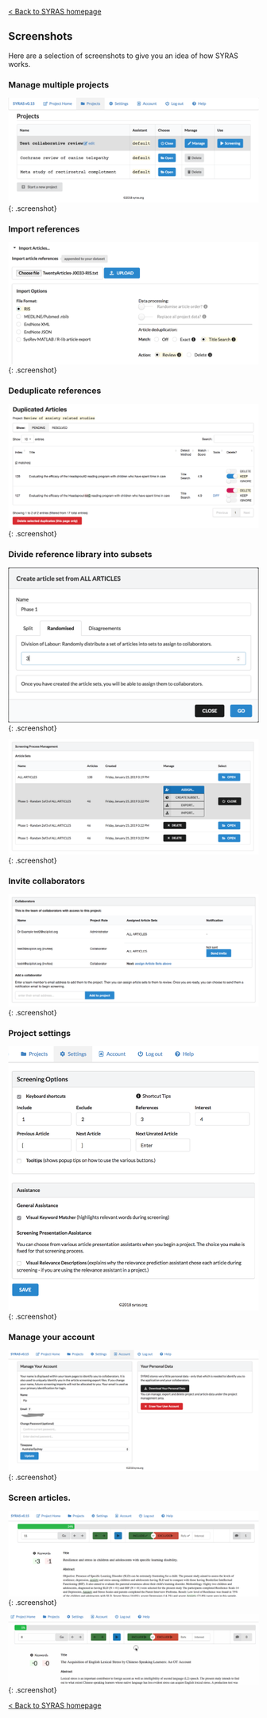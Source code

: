 [< Back to SYRAS homepage](readme.md)

## Screenshots

Here are a selection of screenshots to give you an idea of how SYRAS works.

### Manage multiple projects

![Project Management Screenshot](/assets/images/screenshots/v0.15/project-management.png "Project management page"){: .screenshot}


### Import references

![Reference Import Screenshot](/assets/images/screenshots/v0.15/reference-import.png "Reference Import Options"){: .screenshot}


### Deduplicate references 

![Reference Dedupe Screenshot](/assets/images/screenshots/v0.18/dedupe-example1.png "Reference deduplication process with visual difference highlight"){: .screenshot}


### Divide reference library into subsets

![Article Sets Screenshot](/assets/images/screenshots/v0.15/article-sets1.png "Article Sets example - randomised split"){: .screenshot}

![Article Sets Screenshot](/assets/images/screenshots/v0.15/article-sets2.png "Article Sets - ready for assignment to collaborators"){: .screenshot}


### Invite collaborators

![Project Collaborators Screenshot](/assets/images/screenshots/v0.18/collaborators-example2.png "Project Collaborators"){: .screenshot}


### Project settings

![Settings Screenshot](/assets/images/screenshots/v0.15/settings.png "Settings including keyboard shortcuts"){: .screenshot}


### Manage your account

![Account Screenshot](/assets/images/screenshots/v0.15/manage-account.png "Account management"){: .screenshot}


### Screen articles.

![Article Screening Screenshot](/assets/images/screenshots/v0.15/screening1.png "Article screening in progress"){: .screenshot}


![Article Screening Animation](/assets/images/screenshots/v0.15/screening-demo.gif "Article screening demo and options tooltips"){: .screenshot}

[< Back to SYRAS homepage](readme.md)
 